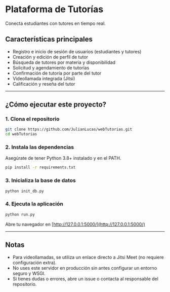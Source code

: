 # Plataforma de Tutorías

Conecta estudiantes con tutores en tiempo real.

## Características principales
- Registro e inicio de sesión de usuarios (estudiantes y tutores)
- Creación y edición de perfil de tutor
- Búsqueda de tutores por materia y disponibilidad
- Solicitud y agendamiento de tutorías
- Confirmación de tutoría por parte del tutor
- Videollamada integrada (Jitsi)
- Calificación y reseña del tutor

---

## ¿Cómo ejecutar este proyecto?

### 1. Clona el repositorio
```sh
git clone https://github.com/JulianLucas/webTutorias.git
cd webTutorias
```

### 2. Instala las dependencias
Asegúrate de tener Python 3.8+ instalado y en el PATH.
```sh
pip install -r requirements.txt
```

### 3. Inicializa la base de datos
```sh
python init_db.py
```

### 4. Ejecuta la aplicación
```sh
python run.py
```

Abre tu navegador en [http://127.0.0.1:5000/](http://127.0.0.1:5000/)

---

## Notas
- Para videollamadas, se utiliza un enlace directo a Jitsi Meet (no requiere configuración extra).
- No uses este servidor en producción sin antes configurar un entorno seguro y WSGI.
- Si tienes dudas o errores, abre un issue o contacta al responsable del repositorio.

